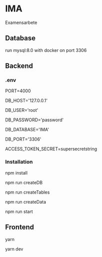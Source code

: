 # IMA
Examensarbete


## Database

run mysql:8.0 with docker on port 3306


## Backend

### .env

PORT=4000

DB_HOST='127.0.0.1'

DB_USER='root'

DB_PASSWORD='password'

DB_DATABASE='IMA'

DB_PORT='3306'

ACCESS_TOKEN_SECRET=supersecretstring

### Installation 

npm install

npm run createDB

npm run createTables

npm run createData

npm run start


## Frontend

yarn

yarn dev
